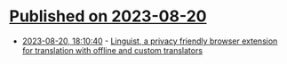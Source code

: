 # [Published on 2023-08-20](index.md)

* [2023-08-20, 18:10:40](https://lobste.rs/s/zxy7zu/linguist_privacy_friendly_browser) - [Linguist, a privacy friendly browser extension for translation with offline and custom translators](https://github.com/translate-tools/linguist)
